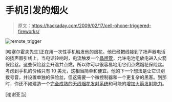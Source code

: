 # 手机引发的烟火

> 原文：<https://hackaday.com/2009/02/17/cell-phone-triggered-fireworks/>

![remote_trigger](img/10ac626eee43c73e892db647510cfcdb.png "remote_trigger")

[哈塞尔霍夫先生]正在用一次性手机触发他的烟花。他已经把线接到了扬声器电话的扬声器引线上。当电话铃响时，电流触发一个[晶闸管](http://en.wikipedia.org/wiki/Thyristor)，允许电池组放电进入火箭保险丝。这些保险丝会升温并点燃，所以你可以很容易地用它们点燃烟花保险丝。考虑到手机的价格只有 10 美元，这相当简单和便宜。他的下一个想法是让它识别拨号音，并设置单独的保险丝，但这需要一个微控制器和一个更复杂的黑客。到那时，你还不如建造一个[完全成熟的无线烟花发射系统](http://hackaday.com/2008/03/24/wireless-fireworks-controller/)和可能的[增加火箭发射能力](http://hackaday.com/2008/11/15/microcontroller-fireworks-launcher/)。

[谢谢亚当]